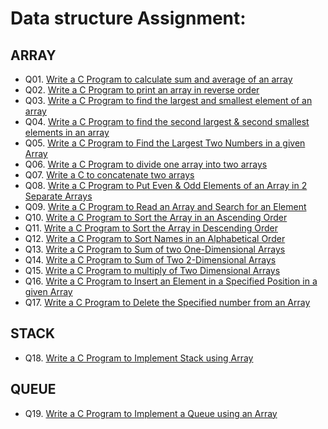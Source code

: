 # Data structure Assignment: 

## ARRAY

- Q01. [Write a C Program to calculate sum and average of an array](array/Q01.c)
- Q02. [Write a C Program to print an array in reverse order](array/Q02.c)
- Q03. [Write a C Program to find the largest and smallest element of an array](array/Q03.c)
- Q04. [Write a C Program to find the second largest & second smallest elements in an array ](array/Q04.c)
- Q05. [Write a C Program to Find the Largest Two Numbers in a given Array](array/Q05.c)
- Q06. [Write a C Program to divide one array into two arrays](array/Q06.c)
- Q07. [Write a C to concatenate two arrays](array/Q07.c)
- Q08. [Write a C Program to Put Even & Odd Elements of an Array in 2 Separate Arrays](array/Q08.c)
- Q09. [Write a C Program to Read an Array and Search for an Element](array/Q09.c)
- Q10. [Write a C Program to Sort the Array in an Ascending Order](array/Q10.c)
- Q11. [Write a C Program to Sort the Array in Descending Order](array/Q11.c)
- Q12. [Write a C Program to Sort Names in an Alphabetical Order](array/Q12.c)
- Q13. [Write a C Program to Sum of two One-Dimensional Arrays](array/Q13.c)
- Q14. [Write a C Program to Sum of Two 2-Dimensional Arrays](array/Q14.c)
- Q15. [Write a C Program to multiply of Two Dimensional Arrays](array/Q15.c)
- Q16. [Write a C Program to Insert an Element in a Specified Position in a given Array](array/Q16.c)
- Q17. [Write a C Program to Delete the Specified number from an Array](array/Q17.c)

## STACK

- Q18. [Write a C Program to Implement Stack using Array](stack/Q18.c)
## QUEUE

- Q19. [Write a C Program to Implement a Queue using an Array](queue/Q19.c)




